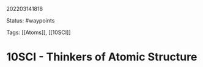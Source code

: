 202203141818

Status: #waypoints 

Tags: [[Atoms]], [[10SCI]]

# 10SCI - Thinkers of Atomic Structure
